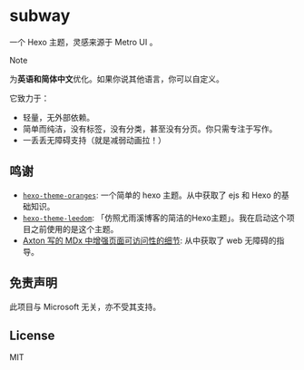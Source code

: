 # subway

一个 Hexo 主题，灵感来源于 Metro UI 。

> [!NOTE]
> 为**英语和简体中文**优化。如果你说其他语言，你可以自定义。

它致力于：

- 轻量，无外部依赖。
- 简单而纯洁，没有标签，没有分类，甚至没有分页。你只需专注于写作。
- 一丢丢无障碍支持（就是减弱动画拉！）

## 鸣谢

- [`hexo-theme-oranges`](https://github.com/zchengsite/hexo-theme-oranges): 一个简单的 hexo 主题。从中获取了 ejs 和 Hexo 的基础知识。
- [`hexo-theme-leedom`](https://github.com/leedom92/hexo-theme-leedom): 「仿照尤雨溪博客的简洁的Hexo主题」。我在启动这个项目之前使用的是这个主题。
- [Axton 写的 MDx 中增强页面可访问性的细节](https://flyhigher.top/develop/1912.html): 从中获取了 web 无障碍的指导。

## 免责声明

此项目与 Microsoft 无关，亦不受其支持。

## License

MIT
